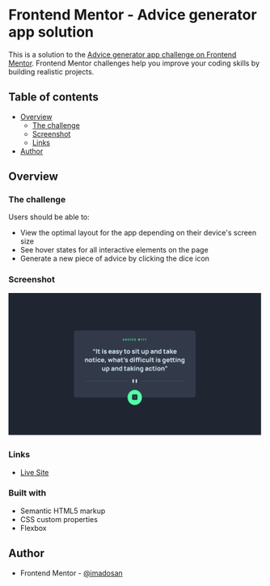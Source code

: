 # Frontend Mentor - Advice generator app solution

This is a solution to the [Advice generator app challenge on Frontend Mentor](https://www.frontendmentor.io/challenges/advice-generator-app-QdUG-13db). Frontend Mentor challenges help you improve your coding skills by building realistic projects.

## Table of contents

- [Overview](#overview)
  - [The challenge](#the-challenge)
  - [Screenshot](#screenshot)
  - [Links](#links)
- [Author](#author)

## Overview

### The challenge

Users should be able to:

- View the optimal layout for the app depending on their device's screen size
- See hover states for all interactive elements on the page
- Generate a new piece of advice by clicking the dice icon

### Screenshot

![Screenshot of the site](./images/screenshot.png)

### Links

- [Live Site](https://imadosan.github.io/advice-generator-app/)

### Built with

- Semantic HTML5 markup
- CSS custom properties
- Flexbox

## Author

- Frontend Mentor - [@imadosan](https://www.frontendmentor.io/profile/imadosan)
